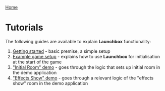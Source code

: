 [Home](/README.md)

# Tutorials

The following guides are available to explain **Launchbox** functionality:

1. [Getting started](/Docs/Tutorials/01-GettingStarted.md) - basic premise, a simple setup
2. [Example game setup](/Docs/Tutorials/02-ExampleGameSetup.md) - explains how to use **Launchbox** for initialisation at the start of the game
3. ["Initial Room" demo](/Docs/Tutorials/03-DemoInitialRoom.md) - goes through the logic that sets up initial room in the demo application
4. ["Effects Show" demo](/Docs/Tutorials/04-DemoEffectsShow.md) - goes through a relevant logic of the "effects show" room in the demo application
